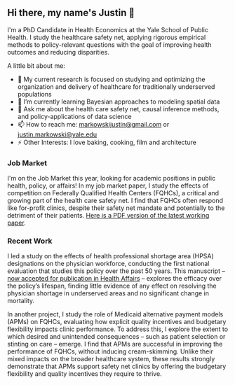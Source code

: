 ## Hi there, my name's Justin 👋

I'm a PhD Candidate in Health Economics at the Yale School of Public Health. I study the healthcare safety net, applying rigorous empirical methods to policy-relevant questions with the goal of improving health outcomes and reducing disparities.


A little bit about me:
- 🔭 My current research is focused on studying and optimizing the organization and delivery of healthcare for traditionally underserved populations
- 🌱 I’m currently learning Bayesian approaches to modeling spatial data
- 💬 Ask me about the health care safety net, causal inference methods, and policy-applications of data science
- 📫 How to reach me: markowskijustin@gmail.com or justin.markowski@yale.edu
- ⚡ Other Interests: I love baking, cooking, film and architecture


### Job Market
I'm on the Job Market this year, looking for academic positions in public health, policy, or affairs! In my job market paper, I study the effects of competition on Federally Qualified Health Centers (FQHCs), a critical and growing part of the health care safety net. I find that FQHCs often respond like for-profit clinics, despite their safety net mandate and potentially to the detriment of their patients. [Here is a PDF version of the latest working paper](https://github.com/markowskijustin/Competition/blob/main/documentation/Markowski%20Writing%20Sample%20Competition.pdf).


### Recent Work
I led a study on the effects of health professional shortage area (HPSA) designations on the physician workforce, conducting the first national evaluation that studies this policy over the past 50 years. This manuscript – [now accepted for publication in Health Affairs]() – explores the efficacy over the policy’s lifespan, finding little evidence of any effect on resolving the physician shortage in underserved areas and no significant change in mortality.

In another project, I study the role of Medicaid alternative payment models (APMs) on FQHCs, evaluating how explicit quality incentives and budgetary flexibility impacts clinic performance. To address this, I explore the extent to which desired and unintended consequences – such as patient selection or stinting on care – emerge. I find that APMs are successful in improving the performance of FQHCs, without inducing cream-skimming. Unlike their mixed impacts on the broader healthcare system, these results strongly demonstrate that APMs support safety net clinics by offering the budgetary flexibility and quality incentives they require to thrive. 


<!--
**markowskijustin/markowskijustin** is a ✨ _special_ ✨ repository because its `README.md` (this file) appears on your GitHub profile.

Here are some ideas to get you started:

- 🔭 I’m currently working on ...
- 🌱 I’m currently learning ...
- 👯 I’m looking to collaborate on ...
- 🤔 I’m looking for help with ...
- 💬 Ask me about ...
- 📫 How to reach me: ...
- 😄 Pronouns: ...
- ⚡ Fun fact: ...
-->
